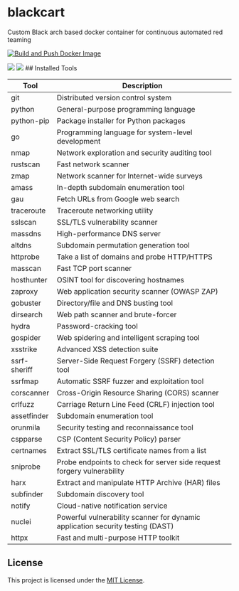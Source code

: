 # blackcart
Custom Black arch based docker container for continuous automated red teaming

[![Build and Push Docker Image](https://github.com/erdemozgen/blackcart/actions/workflows/build-and-push.yml/badge.svg)](https://github.com/erdemozgen/blackcart/actions/workflows/build-and-push.yml/badge.svg)

<a href="https://github.com/ErdemOzgen/blackcart/actions/workflows/build-and-push.yml" alt="Publish Docker Image">
          <img src="https://github.com/ErdemOzgen/blackcart/actions/workflows/docker-image.yml/badge.svg" /></a>
	
<a href="http://doge.mit-license.org" alt="License">
          <img src="http://img.shields.io/:license-mit-blue.svg" /></a>
## Installed Tools


| Tool            | Description                                       |
| --------------- | ------------------------------------------------- |
| git             | Distributed version control system               |
| python          | General-purpose programming language             |
| python-pip      | Package installer for Python packages            |
| go              | Programming language for system-level development|
| nmap            | Network exploration and security auditing tool   |
| rustscan        | Fast network scanner                              |
| zmap            | Network scanner for Internet-wide surveys        |
| amass           | In-depth subdomain enumeration tool              |
| gau             | Fetch URLs from Google web search                |
| traceroute      | Traceroute networking utility                     |
| sslscan         | SSL/TLS vulnerability scanner                     |
| massdns         | High-performance DNS server                       |
| altdns          | Subdomain permutation generation tool            |
| httprobe        | Take a list of domains and probe HTTP/HTTPS      |
| masscan         | Fast TCP port scanner                             |
| hosthunter      | OSINT tool for discovering hostnames             |
| zaproxy         | Web application security scanner (OWASP ZAP)     |
| gobuster        | Directory/file and DNS busting tool              |
| dirsearch       | Web path scanner and brute-forcer                |
| hydra           | Password-cracking tool                            |
| gospider        | Web spidering and intelligent scraping tool      |
| xsstrike        | Advanced XSS detection suite                      |
| ssrf-sheriff    | Server-Side Request Forgery (SSRF) detection tool|
| ssrfmap         | Automatic SSRF fuzzer and exploitation tool      |
| corscanner      | Cross-Origin Resource Sharing (CORS) scanner     |
| crlfuzz         | Carriage Return Line Feed (CRLF) injection tool  |
| assetfinder     | Subdomain enumeration tool                        |
| orunmila        | Security testing and reconnaissance tool         |
| cspparse        | CSP (Content Security Policy) parser             |
| certnames       | Extract SSL/TLS certificate names from a list    |
| sniprobe        | Probe endpoints to check for server side request forgery vulnerability|
| harx            | Extract and manipulate HTTP Archive (HAR) files  |
| subfinder       | Subdomain discovery tool                          |
| notify          | Cloud-native notification service                |
| nuclei          | Powerful vulnerability scanner for dynamic application security testing (DAST)|
| httpx           | Fast and multi-purpose HTTP toolkit              |

## License

This project is licensed under the [MIT License](LICENSE).